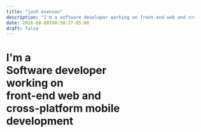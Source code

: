 ```yaml
---
title: "josh evenson"
description: "I'm a software developer working on front-end web and cross-platform mobile development"
date: 2018-08-08T00:50:27-05:00
draft: false
---
```


# I'm a <br /> Software developer <br /> working on <br /> **front-end web** and <br /> **cross-platform mobile** <br /> development